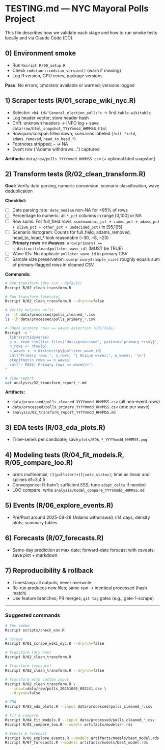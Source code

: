 # TESTING.md — NYC Mayoral Polls Project

This file describes how we validate each stage and how to run smoke tests locally and via Claude Code (CC).

## 0) Environment smoke
- Run `Rscript R/00_setup.R`
- Check `cmdstanr::cmdstan_version()` (warn if missing)
- Log R version, CPU cores, package versions

**Pass:** No errors; cmdstanr available or warned; versions logged

## 1) Scraper tests (R/01_scrape_wiki_nyc.R)
- Selector: `<h4 id="General_election_polls">` → first `table.wikitable`
- Log header vector; store header hash
- Drift: unknown headers → INFO log + save `data/raw/html_snapshot_YYYYmmdd_HHMMSS.html`
- Rowspan/colspan filled down; scenarios labeled (`full_field`, `adams_removed`, `head_to_head_*`)
- Footnotes stripped; `—` → NA
- Event row ("Adams withdraws…") captured

**Artifacts:** `data/raw/polls_YYYYmmdd_HHMMSS.csv` (+ optional html snapshot)

## 2) Transform tests (R/02_clean_transform.R)

**Goal:** Verify date parsing, numeric conversion, scenario classification, wave deduplication

**Checklist:**
- [ ] Date parsing rate: `date_median` non-NA for >95% of rows
- [ ] Percentage to numeric: all `*_pct` columns in range [0,100] or NA
- [ ] Row sums: For full_field rows, `sum(mamdani_pct + cuomo_pct + adams_pct + sliwa_pct + other_pct + undecided_pct)` in [95,105]
- [ ] Scenario histogram: Counts for full_field, adams_removed, head_to_head_* look reasonable (~30, ~8, ~20)
- [ ] **Primary rows == #waves**: `nrow(primary) == n_distinct(clean$pollster_wave_id)` (MUST be TRUE)
- [ ] Wave IDs: No duplicate `pollster_wave_id` in primary CSV
- [ ] Sample size preservation: `sum(primary$sample_size)` roughly equals sum of primary-flagged rows in cleaned CSV

**Commands:**
```bash
# Run transform (dry run - default)
Rscript R/02_clean_transform.R

# Run transform (execute)
Rscript R/02_clean_transform.R --dryrun=false

# Verify outputs exist
ls -lh data/processed/polls_cleaned_*.csv
ls -lh data/processed/polls_primary_*.csv

# Check primary rows == waves assertion (CRITICAL)
Rscript -e "
  library(tidyverse)
  p <- read_csv(list.files('data/processed', pattern='primary.*csv\$', full.names=TRUE)[1], show_col_types=FALSE)
  n_rows <- nrow(p)
  n_waves <- n_distinct(p\$pollster_wave_id)
  cat('Primary rows:', n_rows, '| Unique waves:', n_waves, '\n')
  stopifnot(n_rows == n_waves)
  cat('✓ PASS: Primary rows == waves\n')
"

# View report
cat analysis/02_transform_report_*.md
```

**Artifacts:**
- `data/processed/polls_cleaned_YYYYmmdd_HHMMSS.csv` (all non-event rows)
- `data/processed/polls_primary_YYYYmmdd_HHMMSS.csv` (one per wave)
- `analysis/02_transform_report_YYYYmmdd_HHMMSS.md`

## 3) EDA tests (R/03_eda_plots.R)
- Time-series per candidate; save `plots/EDA_*_YYYYmmdd_HHMMSS.png`

## 4) Modeling tests (R/04_fit_models.R, R/05_compare_loo.R)
- brms multinomial; `(1|pollster)+(1|vote_status)`; time as linear and splines df=3,4,5
- Convergence: R-hat≈1; sufficient ESS; tune `adapt_delta` if needed
- LOO compare; write `analysis/model_compare_YYYYmmdd_HHMMSS.md`

## 5) Events (R/06_explore_events.R)
- Pre/Post around 2025-09-28 (Adams withdrawal) ±14 days; density plots; summary tables

## 6) Forecasts (R/07_forecasts.R)
- Same-day prediction at max date; forward-date forecast with caveats; save plot + markdown

## 7) Reproducibility & rollback
- Timestamp all outputs; never overwrite
- Re-run produces new files; same raw → identical processed (hash match)
- Use feature branches; PR merges; `git tag` gates (e.g., gate-1-scrape)

---

### Suggested commands

```bash
# Env smoke
Rscript scripts/check_env.R

# Scrape
Rscript R/01_scrape_wiki_nyc.R --dryrun=false

# Transform (dry run)
Rscript R/02_clean_transform.R

# Transform (execute)
Rscript R/02_clean_transform.R --dryrun=false

# Transform with custom input
Rscript R/02_clean_transform.R \
  --input=data/raw/polls_20251005_092241.csv \
  --dryrun=false

# EDA
Rscript R/03_eda_plots.R --input data/processed/polls_cleaned_*.csv

# Fit & compare
Rscript R/04_fit_models.R --input data/processed/polls_cleaned_*.csv
Rscript R/05_compare_loo.R --models artifacts/models/*.rds

# Events & forecast
Rscript R/06_explore_events.R --models artifacts/models/best_model.rds
Rscript R/07_forecasts.R --models artifacts/models/best_model.rds
```
